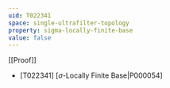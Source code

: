 ```yaml
---
uid: T022341
space: single-ultrafilter-topology
property: sigma-locally-finite-base
value: false
---
```

[[Proof]]

* [T022341] [$\sigma$-Locally Finite Base|P000054]

